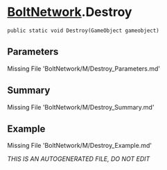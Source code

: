 # [BoltNetwork](Types/BoltNetwork.md).Destroy
`public static void Destroy(GameObject gameobject)`
## Parameters
Missing File 'BoltNetwork/M/Destroy_Parameters.md'
## Summary
Missing File 'BoltNetwork/M/Destroy_Summary.md'
## Example
Missing File 'BoltNetwork/M/Destroy_Example.md'

*THIS IS AN AUTOGENERATED FILE, DO NOT EDIT*
